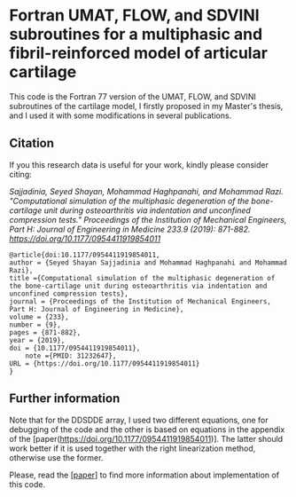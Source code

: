 # Fortran UMAT, FLOW, and SDVINI subroutines for a multiphasic and fibril-reinforced model of articular cartilage

This code is the Fortran 77 version of the UMAT, FLOW, and SDVINI subroutines of the cartilage model, I firstly proposed in my Master's thesis, and I used it with some modifications in several publications.

## Citation
If you this research data is useful for your work, kindly please consider citing:

*Sajjadinia, Seyed Shayan, Mohammad Haghpanahi, and Mohammad Razi. "Computational simulation of the multiphasic degeneration of the bone-cartilage unit during osteoarthritis via indentation and unconfined compression tests." Proceedings of the Institution of Mechanical Engineers, Part H: Journal of Engineering in Medicine 233.9 (2019): 871-882. https://doi.org/10.1177/0954411919854011*


```
@article{doi:10.1177/0954411919854011,
author = {Seyed Shayan Sajjadinia and Mohammad Haghpanahi and Mohammad Razi},
title ={Computational simulation of the multiphasic degeneration of the bone-cartilage unit during osteoarthritis via indentation and unconfined compression tests},
journal = {Proceedings of the Institution of Mechanical Engineers, Part H: Journal of Engineering in Medicine},
volume = {233},
number = {9},
pages = {871-882},
year = {2019},
doi = {10.1177/0954411919854011},
    note ={PMID: 31232647},
URL = {https://doi.org/10.1177/0954411919854011}
}
```

## Further information
Note that for the DDSDDE array, I used two different equations, one for debugging of the code and the other is based on equations in the appendix of the [paper(https://doi.org/10.1177/0954411919854011)]. The latter should work better if it is used together with the right linearization method, otherwise use the former.

Please, read the [[paper](https://doi.org/10.1177/0954411919854011)] to find more information about implementation of this code.
